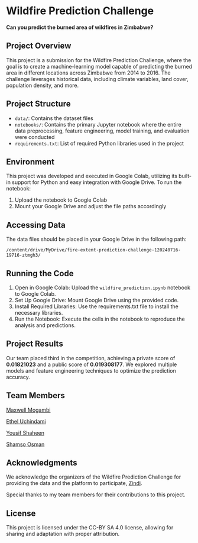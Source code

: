 # Wildfire Prediction Challenge

**Can you predict the burned area of wildfires in Zimbabwe?**

## Project Overview

This project is a submission for the Wildfire Prediction Challenge, where the goal is to create a machine-learning model capable of predicting the burned area in different locations across Zimbabwe from 2014 to 2016. The challenge leverages historical data, including climate variables, land cover, population density, and more.

## Project Structure

- `data/`: Contains the dataset files
- `notebooks/`: Contains the primary Jupyter notebook where the entire data preprocessing, feature engineering, model training, and evaluation were conducted
- `requirements.txt`: List of required Python libraries used in the project


## Environment

This project was developed and executed in Google Colab, utilizing its built-in support for Python and easy integration with Google Drive. To run the notebook:
1. Upload the notebook to Google Colab
2. Mount your Google Drive and adjust the file paths accordingly

## Accessing Data

The data files should be placed in your Google Drive in the following path:

`/content/drive/MyDrive/fire-extent-prediction-challenge-120240716-19716-ztmgh3/`

## Running the Code

1. Open in Google Colab: Upload the `wildfire_prediction.ipynb` notebook to Google Colab.
2. Set Up Google Drive: Mount Google Drive using the provided code.
3. Install Required Libraries: Use the requirements.txt file to install the necessary libraries.
4. Run the Notebook: Execute the cells in the notebook to reproduce the analysis and predictions.

## Project Results

Our team placed third in the competition, achieving a private score of **0.01821023** and a public score of **0.019308177**. We explored multiple models and feature engineering techniques to optimize the prediction accuracy.


## Team Members

[Maxwell Mogambi]()

[Ethel Uchindami]()

[Yousif Shaheen]()

[Shamso Osman]()

## Acknowledgments

We acknowledge the organizers of the Wildfire Prediction Challenge for providing the data and the platform to participate, [Zindi](https://zindi.africa/). 

Special thanks to my team members for their contributions to this project.

## License

This project is licensed under the CC-BY SA 4.0 license, allowing for sharing and adaptation with proper attribution.
